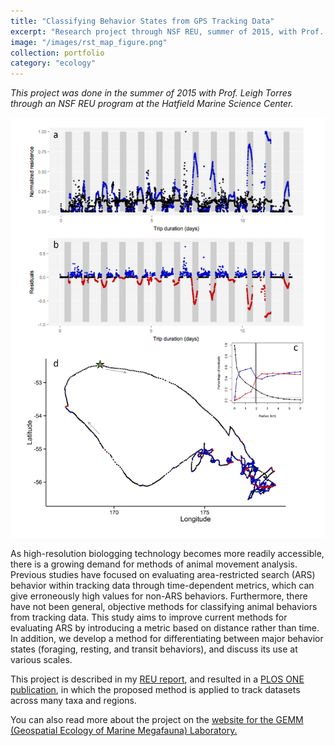 ```yaml
---
title: "Classifying Behavior States from GPS Tracking Data"
excerpt: "Research project through NSF REU, summer of 2015, with Prof. Leigh Torres of the Hatfield Marine Science Center."
image: "/images/rst_map_figure.png"
collection: portfolio
category: "ecology"
---
```


*This project was done in the summer of 2015 with Prof. Leigh Torres through an NSF REU program at the Hatfield Marine Science Center.*

![](/images/residuals2015.png)

As high-resolution biologging technology becomes more readily accessible, there is a growing demand for methods of animal movement analysis. Previous studies have focused on evaluating area-restricted search (ARS) behavior within tracking data through time-dependent metrics, which can give erroneously high values for non-ARS behaviors. Furthermore, there have not been general, objective methods for classifying animal behaviors from tracking data. This study aims to improve current methods for evaluating ARS by introducing a metric based on distance rather than time. In addition, we develop a method for differentiating between major behavior states (foraging, resting, and transit behaviors), and discuss its use at various scales.  

This project is described in my [REU report](/files/Tolkova_HMSC_REU_2015_final_report.pdf), and resulted in a [PLOS ONE publication](https://journals.plos.org/plosone/article?id=10.1371/journal.pone.0168513), in which the proposed method is applied to track datasets across many taxa and regions.  

You can also read more about the project on the [website for the GEMM (Geospatial Ecology of Marine Megafauna) Laboratory.](https://mmi.oregonstate.edu/gemm-lab/research-projects/residence-space-time-rst-new-simple-way-classify-behavior-states-movement)  
